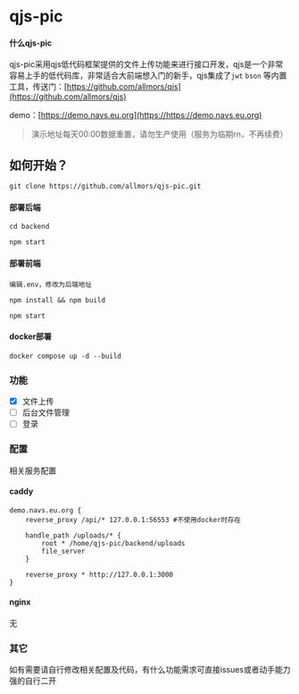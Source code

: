 # qjs-pic

#### 什么qjs-pic

qjs-pic采用qjs低代码框架提供的文件上传功能来进行接口开发，qjs是一个非常容易上手的低代码库，非常适合大前端想入门的新手，qjs集成了`jwt` `bson` 等内置工具，传送门：[https://github.com/allmors/qjs](https://github.com/allmors/qjs)

demo：[https://demo.navs.eu.org](https://https://demo.navs.eu.org)

> 演示地址每天00:00数据重置，请勿生产使用（服务为临期rn，不再续费）

## 如何开始？

```
git clone https://github.com/allmors/qjs-pic.git
```

#### 部署后端

```
cd backend
```

```
npm start
```

#### 部署前端

```
编辑.env，修改为后端地址
```

```
npm install && npm build
```

```
npm start
```

#### docker部署
```
docker compose up -d --build
```

### 功能

- [x] 文件上传
- [ ] 后台文件管理
- [ ] 登录

### 配置

相关服务配置

#### caddy

```
demo.navs.eu.org {
    reverse_proxy /api/* 127.0.0.1:56553 #不使用docker时存在
    
    handle_path /uploads/* {
        root * /home/qjs-pic/backend/uploads
        file_server
    }
    
    reverse_proxy * http://127.0.0.1:3000
}
```

#### nginx

无

### 其它

如有需要请自行修改相关配置及代码，有什么功能需求可直接issues或者动手能力强的自行二开
